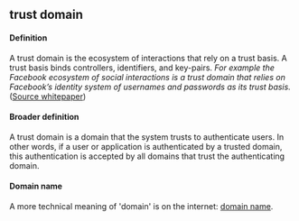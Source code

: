 ## trust domain

<h4>Definition</h4><p>A trust domain is the ecosystem of interactions that rely on a trust basis. A trust basis binds controllers, identifiers, and key-pairs. <em>For example the Facebook ecosystem of social interactions is a trust domain that relies on Facebook’s identity system of usernames and passwords as its trust basis.</em><br>(<a href="https://github.com/SmithSamuelM/Papers/blob/master/whitepapers/KERI_WP_2.x.web.pdf">Source whitepaper</a>)</p><h4>Broader definition</h4><p>A trust domain is a domain that the system trusts to authenticate users. In other words, if a user or application is authenticated by a trusted domain, this authentication is accepted by all domains that trust the authenticating domain.</p><h4>Domain name</h4><p>A more technical meaning of &#39;domain&#39; is on the internet: <a href="domain-name">domain name</a>. </p>

